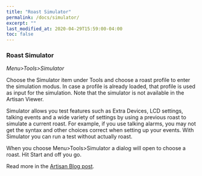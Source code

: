 ```yaml
---
title: "Roast Simulator"
permalink: /docs/simulator/
excerpt: ""
last_modified_at: 2020-04-29T15:59:00-04:00
toc: false
---
```


### Roast Simulator

*Menu>Tools>Simulator*

Choose the Simulator item under Tools and choose a roast profile to enter the simulation modus. In case a profile is already loaded, that profile is used as input for the simulation. Note that the simulator is not available in the Artisan Viewer.

Simulator allows you test features such as Extra Devices, LCD settings, talking events and a wide variety of settings by using a previous roast to simulate a current roast.  For example, if you use talking alarms, you may not get the syntax and other choices correct when setting up your events.  With Simulator you can run a test without actually roast.  

When you choose Menu>Tools>Simulator a dialog will open to choose a roast.  Hit Start and off you go.  

Read more in the [Artisan Blog post](https://artisan-roasterscope.blogspot.com/2020/05/roast-simulator.html).



